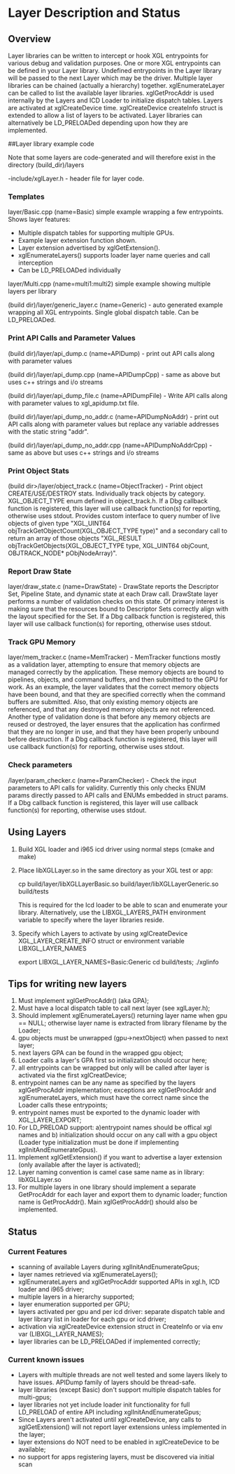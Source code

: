 # Layer Description and Status

## Overview

Layer libraries can be written to intercept or hook XGL entrypoints for various
debug and validation purposes.  One or more XGL entrypoints can be defined in your Layer
library.  Undefined entrypoints in the Layer library will be passed to the next Layer which
may be the driver.  Multiple layer libraries can be chained (actually a hierarchy) together.
xglEnumerateLayer can be called to list the available layer libraries.  xglGetProcAddr is
used internally by the Layers and ICD Loader to initialize dispatch tables. Layers are
activated at xglCreateDevice time. xglCreateDevice createInfo struct is extended to allow
a list of layers to be activated.  Layer libraries can alternatively be LD\_PRELOADed depending
upon how they are implemented.

##Layer library example code

Note that some layers are code-generated and will therefore exist in the directory (build_dir)/layers

-include/xglLayer.h  - header file for layer code.

### Templates
layer/Basic.cpp (name=Basic) simple example wrapping a few entrypoints. Shows layer features:
- Multiple dispatch tables for supporting multiple GPUs.
- Example layer extension function shown.
- Layer extension advertised by xglGetExtension().
- xglEnumerateLayers() supports loader layer name queries and call interception
- Can be LD\_PRELOADed individually

layer/Multi.cpp (name=multi1:multi2) simple example showing multiple layers per library
    
(build dir)/layer/generic_layer.c (name=Generic) - auto generated example wrapping all XGL entrypoints. Single global dispatch table. Can be LD\_PRELOADed.

### Print API Calls and Parameter Values
(build dir)/layer/api_dump.c (name=APIDump) - print out API calls along with parameter values

(build dir)/layer/api_dump.cpp (name=APIDumpCpp) - same as above but uses c++ strings and i/o streams

(build dir)/layer/api\_dump\_file.c (name=APIDumpFile) - Write API calls along with parameter values to xgl\_apidump.txt file.

(build dir)/layer/api\_dump\_no\_addr.c (name=APIDumpNoAddr) - print out API calls along with parameter values but replace any variable addresses with the static string "addr".

(build dir)/layer/api\_dump\_no\_addr.cpp (name=APIDumpNoAddrCpp) - same as above but uses c++ strings and i/o streams

### Print Object Stats
(build dir>/layer/object_track.c (name=ObjectTracker) - Print object CREATE/USE/DESTROY stats. Individually track objects by category. XGL\_OBJECT\_TYPE enum defined in object_track.h. If a Dbg callback function is registered, this layer will use callback function(s) for reporting, otherwise uses stdout. Provides custom interface to query number of live objects of given type  "XGL\_UINT64 objTrackGetObjectCount(XGL\_OBJECT\_TYPE type)" and a secondary call to return an array of those objects "XGL\_RESULT objTrackGetObjects(XGL\_OBJECT\_TYPE type, XGL\_UINT64 objCount, OBJTRACK\_NODE* pObjNodeArray)".

### Report Draw State
layer/draw\_state.c (name=DrawState) - DrawState reports the Descriptor Set, Pipeline State, and dynamic state at each Draw call. DrawState layer performs a number of validation checks on this state. Of primary interest is making sure that the resources bound to Descriptor Sets correctly align with the layout specified for the Set. If a Dbg callback function is registered, this layer will use callback function(s) for reporting, otherwise uses stdout. 

### Track GPU Memory
layer/mem\_tracker.c (name=MemTracker) - MemTracker functions mostly as a validation layer, attempting to ensure that memory objects are managed correctly by the application.  These memory objects are bound to pipelines, objects, and command buffers, and then submitted to the GPU for work.  As an example, the layer validates that the correct memory objects have been bound, and that they are specified correctly when the command buffers are submitted.  Also, that only existing memory objects are referenced, and that any destroyed memory objects are not referenced.  Another type of validation done is that before any memory objects are reused or destroyed, the layer ensures that the application has confirmed that they are no longer in use, and that they have been properly unbound before destruction. If a Dbg callback function is registered, this layer will use callback function(s) for reporting, otherwise uses stdout.

### Check parameters
<build dir>/layer/param_checker.c (name=ParamChecker) - Check the input parameters to API calls for validity. Currently this only checks ENUM params directly passed to API calls and ENUMs embedded in struct params. If a Dbg callback function is registered, this layer will use callback function(s) for reporting, otherwise uses stdout.

## Using Layers

1. Build XGL loader  and i965 icd driver using normal steps (cmake and make)
2. Place libXGLLayer<name>.so in the same directory as your XGL test or app:

    cp build/layer/libXGLLayerBasic.so build/layer/libXGLLayerGeneric.so build/tests

    This is required for the Icd loader to be able to scan and enumerate your library. Alternatively, use the LIBXGL\_LAYERS\_PATH environment variable to specify where the layer libraries reside.

3. Specify which Layers to activate by using 
xglCreateDevice XGL\_LAYER\_CREATE\_INFO struct or environment variable LIBXGL\_LAYER\_NAMES

    export LIBXGL\_LAYER\_NAMES=Basic:Generic
    cd build/tests; ./xglinfo

## Tips for writing new layers

1. Must implement xglGetProcAddr() (aka GPA);
2. Must have a local dispatch table to call next layer (see xglLayer.h);
3. Should implement xglEnumerateLayers() returning layer name when gpu == NULL; otherwise layer name is extracted from library filename by the Loader;
4. gpu objects must be unwrapped (gpu->nextObject) when passed to next layer;
5. next layers GPA can be found in the wrapped gpu object;
6. Loader calls a layer's GPA first  so initialization should occur here;
7. all entrypoints can be wrapped but only will be called after layer is activated
    via the first xglCreatDevice;
8. entrypoint names can be any name as specified by the layers xglGetProcAddr
    implementation; exceptions are xglGetProcAddr and xglEnumerateLayers,
    which must have the correct name since the Loader calls these entrypoints;
9. entrypoint names must be exported to the dynamic loader with XGL\_LAYER\_EXPORT;
10. For LD\_PRELOAD support: a)entrypoint names should be offical xgl names and
    b) initialization should occur on any call with a gpu object (Loader type
    initialization must be done if implementing xglInitAndEnumerateGpus).
11. Implement xglGetExtension() if you want to advertise a layer extension
    (only available after the layer is activated);
12. Layer naming convention is camel case same name as in library: libXGLLayer<name>.so
13. For multiple layers in one library should implement a separate GetProcAddr for each
    layer and export them to dynamic loader;  function name is <layerName>GetProcAddr().
    Main xglGetProcAddr() should also be implemented.

## Status

### Current Features

- scanning of available Layers during xglInitAndEnumerateGpus;
- layer names retrieved via xglEnumerateLayers();
- xglEnumerateLayers and xglGetProcAddr supported APIs in xgl.h, ICD loader and i965 driver;
- multiple layers in a hierarchy supported;
- layer enumeration supported per GPU;
- layers activated per gpu and per icd driver: separate  dispatch table and layer library list in loader for each gpu or icd driver;
- activation via xglCreateDevice extension struct in CreateInfo or via env var (LIBXGL\_LAYER\_NAMES);
- layer libraries can be LD\_PRELOADed if implemented correctly;

### Current known issues

- Layers with multiple threads are not well tested and some layers likely to have issues. APIDump family of layers should be thread-safe.
- layer libraries (except Basic) don't support multiple dispatch tables for multi-gpus;
- layer libraries not yet include loader init functionality for full LD\_PRELOAD of entire API including xglInitAndEnumerateGpus;
- Since Layers aren't activated until xglCreateDevice, any calls to xglGetExtension() will not report layer extensions unless implemented in the layer;
- layer extensions do NOT need to be enabled in xglCreateDevice to be available;
- no support for apps registering layers, must be discovered via initial scan

